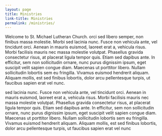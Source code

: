 ```yaml
---
layout: page
title: Ministries
link-title: Ministries
permalink: /ministries/
---
```

<div class="grid">
	<div class="grid-six-wide">
		<p>Welcome to St. Michael Lutheran Church.  orci sed libero semper, non finibus massa molestie. Morbi sed lacinia nunc. Fusce non vehicula ante, vel tincidunt orci. Aenean in mauris euismod, laoreet erat a, vehicula risus. Morbi facilisis mauris nec massa molestie volutpat. Phasellus gravida consectetur risus, at placerat ligula tempor quis. Etiam sed dapibus ante. In efficitur, sem non sollicitudin ornare, nunc purus dignissim ipsum, eget suscipit velit sapien congue diam. Maecenas ut porttitor libero. Nullam sollicitudin lobortis sem eu fringilla. Vivamus euismod hendrerit aliquam. Aliquam mollis, est sed finibus lobortis, dolor arcu pellentesque turpis, ut faucibus sapien erat vel nunc.</p>
	</div>
	<div class="grid-six-wide">
		<p>sed lacinia nunc. Fusce non vehicula ante, vel tincidunt orci. Aenean in mauris euismod, laoreet erat a, vehicula risus. Morbi facilisis mauris nec massa molestie volutpat. Phasellus gravida consectetur risus, at placerat ligula tempor quis. Etiam sed dapibus ante. In efficitur, sem non sollicitudin ornare, nunc purus dignissim ipsum, eget suscipit velit sapien congue diam. Maecenas ut porttitor libero. Nullam sollicitudin lobortis sem eu fringilla. Vivamus euismod hendrerit aliquam. Aliquam mollis, est sed finibus lobortis, dolor arcu pellentesque turpis, ut faucibus sapien erat vel nunc</p>
	</div>
</div>